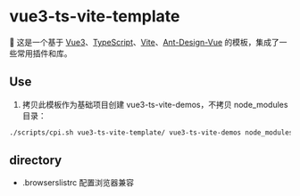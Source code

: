 # vue3-ts-vite-template

👋 这是一个基于 [Vue3](https://vuejs.org/)、[TypeScript](https://www.typescriptlang.org/)、[Vite](https://vitejs.dev/)、[Ant-Design-Vue](https://antdv.com/docs/vue/introduce) 的模板，集成了一些常用插件和库。

## Use

1. 拷贝此模板作为基础项目创建 vue3-ts-vite-demos，不拷贝 node_modules 目录：

```bash
./scripts/cpi.sh vue3-ts-vite-template/ vue3-ts-vite-demos node_modules
```

## directory

- .browserslistrc 配置浏览器兼容
